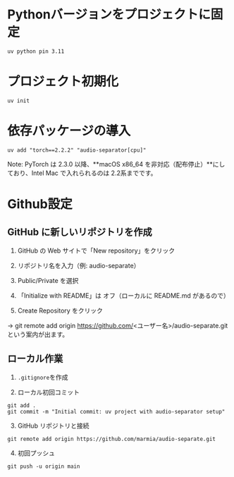 # Pythonバージョンをプロジェクトに固定

```
uv python pin 3.11
```

# プロジェクト初期化

```
uv init
```

# 依存パッケージの導入

```
uv add "torch==2.2.2" "audio-separator[cpu]"
```

Note:
PyTorch は 2.3.0 以降、**macOS x86_64 を非対応（配布停止）**にしており、Intel Mac で入れられるのは 2.2系までです。


# Github設定

## GitHub に新しいリポジトリを作成
1. GitHub の Web サイトで「New repository」をクリック

2. リポジトリ名を入力（例: audio-separate）

3. Public/Private を選択

4. 「Initialize with README」は オフ（ローカルに README.md があるので）

5. Create Repository をクリック

→ git remote add origin https://github.com/<ユーザー名>/audio-separate.git という案内が出ます。

## ローカル作業

1. `.gitignore`を作成


2. ローカル初回コミット

```
git add .
git commit -m "Initial commit: uv project with audio-separator setup"
```

3. GitHub リポジトリと接続

```
git remote add origin https://github.com/marmia/audio-separate.git
```

4. 初回プッシュ

```
git push -u origin main
```

